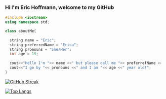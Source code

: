 
### Hi I'm Eric Hoffmann, welcome to my GitHub

<i class="devicon-devicon-plain"></i>

```c++
#include <iostream>
using namespace std;

class aboutMe{
  
  string name = "Eric";
  string preferredName = "Erica";
  string pronouns = "She/Her";
  int age = 19;
  
  cout<<"Hello I'm "<< name <<" but please call me "<< preferrefName << endl;
  cout<<"I go by "<< pronouns <<" and I am "<< age <<" year old!";
}
```



[![GitHub Streak](https://streak-stats.demolab.com?user=MintzyG&theme=leafy&hide_border=true&background=101010&border=3BDD67&stroke=3BDD67&ring=3BDD67&fire=BF44DD&currStreakNum=3BDD67&sideNums=3BDD67&currStreakLabel=3BDD67&sideLabels=3BDD67&dates=3BDD67)](https://git.io/streak-stats)

[![Top Langs](https://github-readme-stats.vercel.app/api/top-langs/?username=MintzyG&layout=compact)](https://github.com/anuraghazra/github-readme-stats)



<!--
**MintzyG/MintzyG** is a ✨ _special_ ✨ repository because its `README.md` (this file) appears on your GitHub profile.

Here are some ideas to get you started:

- 🔭 I’m currently working on ...
- 🌱 I’m currently learning ...
- 👯 I’m looking to collaborate on ...
- 🤔 I’m looking for help with ...
- 💬 Ask me about ...
- 📫 How to reach me: ...
- 😄 Pronouns: ...
- ⚡ Fun fact: ...
-->


